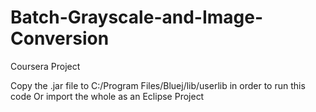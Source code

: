 # Batch-Grayscale-and-Image-Conversion
Coursera Project

Copy the .jar file to C:/Program Files/Bluej/lib/userlib in order to run this code
Or import the whole as an Eclipse Project
